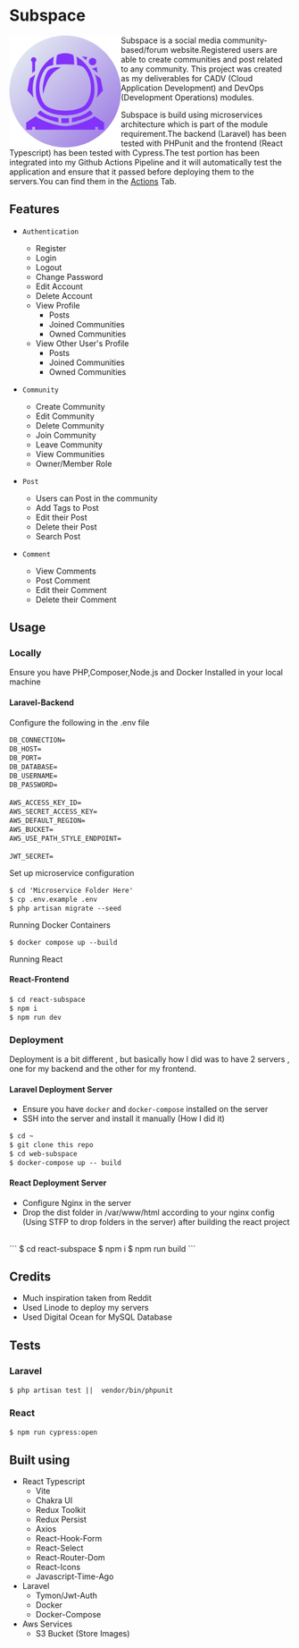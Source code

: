 # Subspace

<img src="./react-subspace/public/icon-512.png" width="200" align="left" id="subspace-icon" />
<p>Subspace is a social media community-based/forum website.Registered users are able to create communities and post related to any community. This project was created as my deliverables for CADV (Cloud Application Development) and DevOps (Development Operations) modules.</p>
<p>Subspace is build using microservices architecture which is part of the module requirement.The backend (Laravel) has been tested with PHPunit and the frontend (React Typescript) has been tested with Cypress.The test portion has been integrated into my Github Actions Pipeline and it will automatically test the application and ensure that it passed before deploying them to the servers.You can find them in the <a href="https://github.com/shantatei/web-subspace/actions">Actions</a> Tab.</p>


## Features

- `Authentication`
    - Register
    - Login
    - Logout
    - Change Password
    - Edit Account
    - Delete Account
    - View Profile
        - Posts
        - Joined Communities
        - Owned Communities
    - View Other User's Profile
        - Posts
        - Joined Communities
        - Owned Communities
- `Community`
    - Create Community
    - Edit Community
    - Delete Community
    - Join Community
    - Leave Community
    - View Communities
    - Owner/Member Role

- `Post`
    - Users can Post in the community
    - Add Tags to Post 
    - Edit their Post
    - Delete their Post
    - Search Post

- `Comment`
    - View Comments
    - Post Comment
    - Edit their Comment
    - Delete their Comment

## Usage

### Locally

Ensure you have PHP,Composer,Node.js and Docker Installed in your local machine

#### Laravel-Backend

Configure the following in the .env file 
```
DB_CONNECTION=
DB_HOST=
DB_PORT=
DB_DATABASE=
DB_USERNAME=
DB_PASSWORD=

AWS_ACCESS_KEY_ID=
AWS_SECRET_ACCESS_KEY=
AWS_DEFAULT_REGION=
AWS_BUCKET=
AWS_USE_PATH_STYLE_ENDPOINT=

JWT_SECRET=
```

Set up microservice configuration
```
$ cd 'Microservice Folder Here'
$ cp .env.example .env
$ php artisan migrate --seed
```
Running Docker Containers 
```
$ docker compose up --build
```

Running React
#### React-Frontend
```
$ cd react-subspace
$ npm i
$ npm run dev
```

### Deployment

Deployment is a bit different , but basically how I did was to have 2 servers , one for my backend and the other for my frontend.

#### Laravel Deployment Server
- Ensure you have `docker` and `docker-compose` installed on the server
- SSH into the server and install it manually (How I did it) 
```
$ cd ~
$ git clone this repo
$ cd web-subspace
$ docker-compose up -- build
```

#### React Deployment Server
- Configure Nginx in the server
- Drop the dist folder in /var/www/html according to your nginx config (Using STFP to drop folders in the server) after building the react project
<br>
```
$ cd react-subspace
$ npm i
$ npm run build
```

## Credits

- Much inspiration taken from Reddit 
- Used Linode to deploy my servers
- Used Digital Ocean for MySQL Database

## Tests

### Laravel

```
$ php artisan test ||  vendor/bin/phpunit
```

### React

```
$ npm run cypress:open
```

## Built using

- React Typescript
    - Vite
    - Chakra UI
    - Redux Toolkit
    - Redux Persist
    - Axios
    - React-Hook-Form
    - React-Select
    - React-Router-Dom
    - React-Icons
    - Javascript-Time-Ago
- Laravel
    - Tymon/Jwt-Auth
    - Docker
    - Docker-Compose
- Aws Services
    - S3 Bucket (Store Images)







